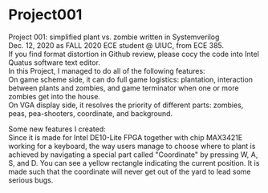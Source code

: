 # Project001
Project 001: simplified plant vs. zombie written in Systemverilog  
Dec. 12, 2020 as FALL 2020 ECE student @ UIUC, from ECE 385.  
If you find format distortion in Github review, please cocy the code into Intel Quatus software text editor.  
In this Project, I managed to do all of the following features:  
On game scheme side, it can do full game logistics: plantation, interaction between plants and zombies, and game terminator when one or more zombies get into the house.  
On VGA display side, it resolves the priority of different parts: zombies, peas, pea-shooters, coordinate, and background.  

Some new features I created:  
Since it is made for Intel DE10-Lite FPGA together with chip MAX3421E working for a keyboard, the way users manage to choose where to plant is achieved by navigating a special part called "Coordinate" by pressing W, A, S, and D. You can see a yellow rectangle indicating the current position. It is made such that the coordinate will never get out of the yard to lead some serious bugs.  
